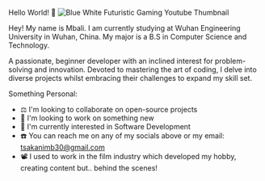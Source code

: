 Hello World! 🤩
![Blue   White Futuristic Gaming Youtube Thumbnail](https://github.com/MbaliTSM/MbaliTSM/assets/153085082/6faeca2e-ca07-4c96-815f-3333671d6942)

Hey! My name is Mbali. I am currently studying at Wuhan Engineering University in Wuhan, China. My major is a B.S in Computer Science and Technology. 

A passionate, beginner developer with an inclined interest for problem-solving and innovation. Devoted to mastering the art of coding, I delve into diverse projects whilst embracing their challenges to expand my skill set. 

Something Personal:

- ⚖️ I'm looking to collaborate on open-source projects
- 🫡 I'm looking to work on something new
- 👾 I'm currently interested in Software Development
- ☎️ You can reach me on any of my socials above or my email: tsakanimb30@gmail.com
- 📽️ I used to work in the film industry which developed my hobby, creating content but.. behind the scenes! 

<!---
MbaliTSM/MbaliTSM is a ✨ special ✨ repository because its `README.md` (this file) appears on your GitHub profile.
You can click the Preview link to take a look at your changes.
--->
